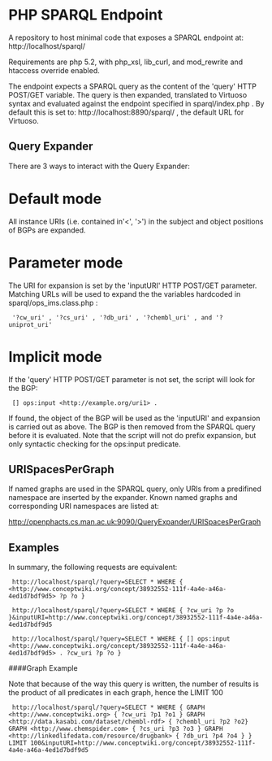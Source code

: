 PHP SPARQL Endpoint 
=================

A repository to host minimal code that exposes a SPARQL endpoint at:
http://localhost/sparql/

Requirements are php 5.2, with php_xsl, lib_curl, and mod_rewrite and htaccess override enabled.

The endpoint expects a SPARQL query as the content of the 'query' HTTP POST/GET variable. The query is then expanded, translated to Virtuoso syntax and evaluated against the endpoint specified in sparql/index.php . By default this is set to: http://localhost:8890/sparql/ , the default URL for Virtuoso.

Query Expander
--------------
There are 3 ways to interact with the Query Expander:
# Default mode
  All instance URIs (i.e. contained in'<', '>') in the subject and object positions of BGPs are expanded.

# Parameter mode
The URI for expansion is set by the 'inputURI' HTTP POST/GET parameter.
Matching URLs will be used to expand the the variables hardcoded in sparql/ops_ims.class.php : 

     '?cw_uri' , '?cs_uri' , '?db_uri' , '?chembl_uri' , and '?uniprot_uri'

# Implicit mode
If the 'query' HTTP POST/GET parameter is not set, the script will look for the BGP:

     [] ops:input <http://example.org/uri1> . 

If found, the object of the BGP will be used as the 'inputURI' and expansion is carried out as above. The BGP is then removed from the SPARQL query before it is evaluated. Note that the script will not do prefix expansion, but only syntactic checking for the ops:input predicate.

URISpacesPerGraph
-----------------
If named graphs are used in the SPARQL query, only URIs from a predifined namespace are inserted by the expander. Known named graphs and corresponding URI namespaces are listed at:

http://openphacts.cs.man.ac.uk:9090/QueryExpander/URISpacesPerGraph

Examples
--------
In summary, the following requests are equivalent:

     http://localhost/sparql/?query=SELECT * WHERE { <http://www.conceptwiki.org/concept/38932552-111f-4a4e-a46a-4ed1d7bdf9d5> ?p ?o }

     http://localhost/sparql/?query=SELECT * WHERE { ?cw_uri ?p ?o }&inputURI=http://www.conceptwiki.org/concept/38932552-111f-4a4e-a46a-4ed1d7bdf9d5

     http://localhost/sparql/?query=SELECT * WHERE { [] ops:input <http://www.conceptwiki.org/concept/38932552-111f-4a4e-a46a-4ed1d7bdf9d5> . ?cw_uri ?p ?o }

####Graph Example

Note that because of the way this query is written, the number of results is the product of all predicates in each graph, hence the LIMIT 100

     http://localhost/sparql/?query=SELECT * WHERE { GRAPH <http://www.conceptwiki.org> { ?cw_uri ?p1 ?o1 } GRAPH <http://data.kasabi.com/dataset/chembl-rdf> { ?chembl_uri ?p2 ?o2} GRAPH <http://www.chemspider.com> { ?cs_uri ?p3 ?o3 } GRAPH <http://linkedlifedata.com/resource/drugbank> { ?db_uri ?p4 ?o4 } } LIMIT 100&inputURI=http://www.conceptwiki.org/concept/38932552-111f-4a4e-a46a-4ed1d7bdf9d5
